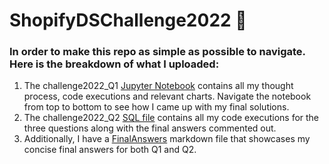 # ShopifyDSChallenge2022 🥇

### In order to make this repo as simple as possible to navigate. Here is the breakdown of what I uploaded:
1) The challenge2022_Q1 [Jupyter Notebook](https://github.com/akhalifaa/ShopifyDSChallenge2022/blob/main/Challenge2022_Q1.ipynb) contains all my thought process, code executions and relevant charts. Navigate the notebook from top to bottom to see how I came up with my final solutions.
2) The challenge2022_Q2 [SQL file](https://github.com/akhalifaa/ShopifyDSChallenge2022/blob/main/Challenge2022_Q2.sql) contains all my code executions for the three questions along with the final answers commented out.
3) Additionally, I have a [FinalAnswers](https://github.com/akhalifaa/ShopifyDSChallenge2022/blob/main/FinalAnswers.md) markdown file that showcases my concise final answers for both Q1 and Q2.

